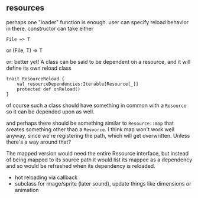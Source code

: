 
resources
---------

perhaps one "loader" function is enough.  user can specify reload behavior in there.  constructor can take either

    File => T
or
    (File, T) => T

or: better yet!  A class can be said to be dependent on a resource, and it will define its own reload class

    trait ResourceReload {
        val resourceDependencies:Iterable[Resource[_]]
        protected def onReload()
    }

of course such a class should have something in common with a `Resource` so it can be depended upon as well.

and perhaps there should be something similar to `Resource::map` that creates something other than a `Resource`.  I think map won't work well anyway, since we're registering the path, which will get overwritten.  Unless there's a way around that?

The mapped version would need the entire Resource interface, but instead of being mapped to its source path it would list its mappee as a dependency and so would be refreshed when its dependency is reloaded.

- hot reloading via callback
- subclass for image/sprite (later sound), update things like dimensions or animation